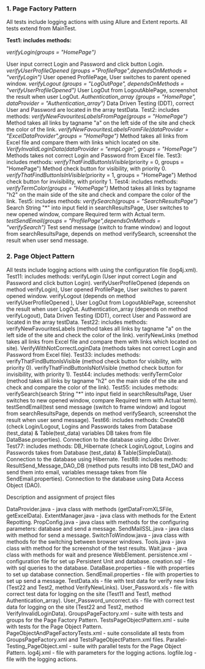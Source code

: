 ### 1.   Page Factory Pattern

<p>All tests include logging actions with using Allure and Extent reports. All tests extend from MainTest.</p>

<b>Test1: includes methods:</b>

<p><i>verifyLogin(groups = "HomePage")</i></p>
User input correct Login and Password and click button Login.
<i>verifyUserProfileOpened (groups ="ProfilePage",dependsOnMethods = "verifyLogin")</i>
User opened ProfilePage, User switches to parent opened window.
<i>verifyLogout (groups = "LogOutPage", dependsOnMethods = "verifyUserProfileOpened")</i>
User LogOut from LogoutAblePage, screenshot the result when user LogOut.
<i>Authentication_array (groups = "HomePage", dataProvider = "Authentication_array")</i>
Data Driven Testing (DDT), correct User and Password are located in the array testData.
Test2: includes methods:
<i>verifyNewFavouritesLabelsFromPage(groups = "HomePage")</i>
Method takes all links by tagname "a" on the left side of the site and check the color of the link.
<i>verifyNewFavouritesLabelsFromFile(dataProvider = "ExcelDataProvider",groups = "HomePage")</i>
Method takes all links from Excel file and compare them with links which located on site.
<i>VerifyInvalidLoginData(dataProvider = "empLogin", groups = "HomePage")</i>
Methods takes not correct Login and Password from Excel file.
Test3: includes methods:
<i>verifyThatFindButtonIsVisible</i>(priority = 0, groups = "HomePage")</i>
Method check button for visibility, with priority 0.
<i>verifyThatFindButtonIsInVisible</i>(priority = 1, groups = "HomePage")</i>
Method check button for invisibility, with priority 1.
Test4: includes methods:
<i>verifyTermColor(groups = "HomePage")</i>
Method takes all links by tagname "h2" on the main side of the site and check and compare the color of the link.
Test5: includes methods:
<i>verifySearch(groups = "SearchResultsPage")</i>
Search String "*" into input field in searchResultsPage, User switches to new opened window, compare Required term with Actual term.
<i>testSendEmail(groups = "ProfilePage",dependsOnMethods = "verifySearch")</i>
Test send message (switch to frame window)  and logout from searchResultsPage, depends on method verifySearch, screenshot the result when user send message.

### 2.   Page Object Pattern


All tests include logging actions with using the configuration file (log4j.xml).
Test11: includes methods:
verifyLogin (User input correct Login and Password and click button Login).
verifyUserProfileOpened (depends on method verifyLogin), User opened ProfilePage, User switches to parent opened window.
verifyLogout (depends on method verifyUserProfileOpened ), User LogOut from LogoutAblePage, screenshot the result when user LogOut.
Authentication_array (depends on method verifyLogout), Data Driven Testing (DDT), correct User and Password are located in the array  testData.
Test22: includes methods:
verifyNewFavouritesLabels (method takes all links by tagname "a" on the left side of the site and check the color of the link).
verifyNewLinks (method takes all links from Excel file and compare them with links which located on site).
VerifyWithNotCorrectLoginData (methods takes not correct Login and Password from Excel file).
Test33: includes methods:
verifyThatFindButtonIsVisible (method check button for visibility, with priority 0).
verifyThatFindButtonIsNotVisible (method check button for invisibility, with priority 1).
Test44: includes methods:
verifyTermColor (method takes all links by tagname "h2" on the main side of the site and check and compare the color of the link).
Test55: includes methods:
verifySearch(search String "*" into input field in searchResultsPage, User switches to new opened window, compare Required term with Actual term).
testSendEmail(test send message (switch to frame window)  and logout from searchResultsPage, depends on method verifySearch, screenshot the result when user send message).
Test66: includes methods:
CreateDB (check Login/Logout, Logins and Passwords takes from Database (test_data) & Table(test_data) variables DB takes from file DataBase.properties). Connection to the database using Jdbc Driver.
Test77: includes methods:
DB_Hibernate (check Login/Logout, Logins and Passwords takes from Database (test_data) & Table(SimpleData)). Connection to the database using Hibernate.
Test88: includes methods:
ResultSend_Message_DAO_DB (method puts results into DB test_DAO and send them into email, variables message takes from file SendEmail.properties). Connection to the database using Data Access Object (DAO).

Description and assignment of project files

DataProvider.java - java class with methods (getDataFromXLSFile, getExcelData).
ExtentManager.java - java class with methods for the Extent Repotting.
PropConfig.java - java class with methods for the configuring parameters: database and send a message.
SendMailSSL.java - java class with method for send a message.
SwitchToWindow.java - java class with methods for the switching between browser windows.
Tools.java - java class with method for the screenshot of the test results.
Wait.java - java class with methods for wait and presence WebElement.
persistence.xml - configuration file for set up Persistent Unit and database.
creation.sql - file with sql queries to the database.
DataBase.properties - file with  properties to set up database connection.
SendEmail.properties - file with  properties to set up send a message.
TestData.xls - file with test data for verify new links (Test22 and Test2, method VerifyNewLinks).
User_Password.xls - file with correct test data for logging on the site (Test11 and Test1, method Authentication_array).
User_Password_uncorrect.xls - file with correct test data for logging on the site (Test22 and Test2, method VerifyInvalidLoginData).
GroupsPageFactory.xml - suite with tests and groups for the Page Factory Pattern.
TestsPageObjectPattern.xml - suite with tests for the Page Object Pattern.
PageObjectAndPageFactoryTests.xml - suite consolidate all tests from GroupsPageFactory.xml and TestsPageObjectPattern.xml files.
Parallel-Testing_PageObject.xml - suite with parallel tests for the Page Object Pattern.
log4j.xml - file with parameters for the logging actions.
logfile.log - file with the logging actions.
